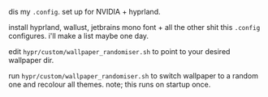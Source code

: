 dis my `.config`. set up for NVIDIA + hyprland.

install hyprland, wallust, jetbrains mono font + all the other shit this `.config` configures. i'll make a list maybe one day.

edit `hypr/custom/wallpaper_randomiser.sh` to point to your desired wallpaper dir.

run `hypr/custom/wallpaper_randomiser.sh` to switch wallpaper to a random one and recolour all themes. note; this runs on startup once.
